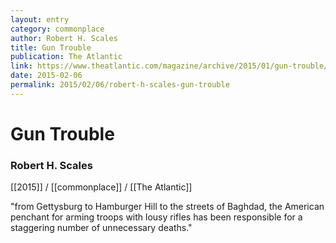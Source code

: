 ```yaml
---
layout: entry
category: commonplace
author: Robert H. Scales
title: Gun Trouble
publication: The Atlantic
link: https://www.theatlantic.com/magazine/archive/2015/01/gun-trouble/383508/
date: 2015-02-06
permalink: 2015/02/06/robert-h-scales-gun-trouble
---
```


# Gun Trouble

### Robert H. Scales

[[2015]] / [[commonplace]] / [[The Atlantic]]

"from Gettysburg to Hamburger Hill to the streets of Baghdad, the American penchant for arming troops with lousy rifles has been responsible for a staggering number of unnecessary deaths."
 
 

